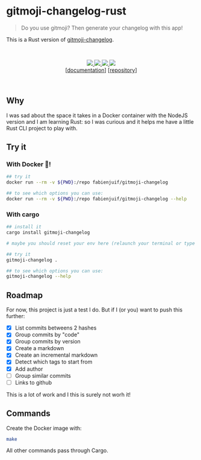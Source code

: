 # gitmoji-changelog-rust
> Do you use gitmoji? Then generate your changelog with this app!

This is a Rust version of [gitmoji-changelog](https://github.com/frinyvonnick/gitmoji-changelog).

<br />
<p style="text-align: center" align="center">
  <a href="https://circleci.com/gh/fabienjuif/gitmoji-changelog-rust/tree/master">
    <img src="https://img.shields.io/circleci/project/github/fabienjuif/gitmoji-changelog-rust/master.svg" />
  </a>
  <a href="https://crates.io/crates/gitmoji-changelog">
    <img src="https://img.shields.io/crates/v/gitmoji-changelog.svg" />
  </a>
  <a href="https://hub.docker.com/r/fabienjuif/gitmoji-changelog">
    <img src="https://img.shields.io/badge/docker--image-fabienjuif%2Fgitmoji--changelog-blue.svg" />
    <img src="https://img.shields.io/microbadger/image-size/fabienjuif%2Fgitmoji-changelog.svg" />
  </a>
  <br />
  [<a href="https://docs.rs/crate/gitmoji-changelog">documentation</a>]
  [<a href="https://github.com/fabienjuif/gitmoji-changelog-rust">repository</a>]
</p>
<br />

## Why
I was sad about the space it takes in a Docker container with the NodeJS version and I am learning Rust: so I was curious and it helps me have a little Rust CLI project to play with.

## Try it
### With Docker 🐳!
```sh
## try it
docker run --rm -v ${PWD}:/repo fabienjuif/gitmoji-changelog

## to see which options you can use:
docker run --rm -v ${PWD}:/repo fabienjuif/gitmoji-changelog --help
```

### With cargo
```sh
## install it
cargo install gitmoji-changelog

# maybe you should reset your env here (relaunch your terminal or type `zsh` (or `bash`))

## try it
gitmoji-changelog .

## to see which options you can use:
gitmoji-changelog --help
```

## Roadmap
For now, this project is just a test I do.
But if I (or you) want to push this further:
 - [x] List commits betweens 2 hashes
 - [x] Group commits by "code"
 - [x] Group commits by version
 - [x] Create a markdown
 - [x] Create an incremental markdown
 - [x] Detect which tags to start from
 - [x] Add author
 - [ ] Group similar commits
 - [ ] Links to github

This is a lot of work and I this is surely not worh it!

## Commands
Create the Docker image with:
```sh
make
```

All other commands pass through Cargo.
